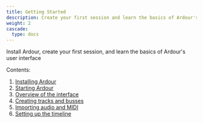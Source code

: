 ```yaml
---
title: Getting Started
description: Create your first session and learn the basics of Ardour's user interface
weight: 2
cascade:
  type: docs
---
```


Install Ardour, create your first session, and learn the basics of Ardour's user interface

Contents:

1. [Installing Ardour](installing-ardour/)
2. [Starting Ardour](starting-ardour/)
3. [Overview of the interface](overview-of-the-interface/)
4. [Creating tracks and busses](creating-tracks-and-busses/)
5. [Importing audio and MIDI](importing-audio-and-midi/)
6. [Setting up the timeline](setting-up-the-timeline/)

